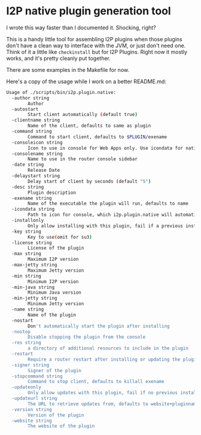 I2P native plugin generation tool
=================================

I wrote this way faster than I documented it. Shocking, right?

This is a handy little tool for assembling I2P plugins when those
plugins don't have a clean way to interface with the JVM, or just don't
need one. Think of it a little like `checkinstall` but for I2P Plugins.
Right now it mostly works, and it's pretty cleanly put together.

There are some examples in the Makefile for now.

Here's a copy of the usage while I work on a better README.md:

```bash
Usage of ./scripts/bin/i2p.plugin.native:
  -author string
    	Author
  -autostart
    	Start client automatically (default true)
  -clientname string
    	Name of the client, defaults to same as plugin
  -command string
    	Command to start client, defaults to $PLUGIN/exename
  -consoleicon string
    	Icon to use in console for Web Apps only. Use icondata for native apps.
  -consolename string
    	Name to use in the router console sidebar
  -date string
    	Release Date
  -delaystart string
    	Delay start of client by seconds (default "5")
  -desc string
    	Plugin description
  -exename string
    	Name of the executable the plugin will run, defaults to name
  -icondata string
    	Path to icon for console, which i2p.plugin.native will automatically encode
  -installonly
    	Only allow installing with this plugin, fail if a previous installation exists
  -key string
    	Key to use(omit for su3)
  -license string
    	License of the plugin
  -max string
    	Maximum I2P version
  -max-jetty string
    	Maximum Jetty version
  -min string
    	Minimum I2P version
  -min-java string
    	Minimum Java version
  -min-jetty string
    	Minimum Jetty version
  -name string
    	Name of the plugin
  -nostart
    	Don't automatically start the plugin after installing
  -nostop
    	Disable stopping the plugin from the console
  -res string
    	a directory of additional resources to include in the plugin
  -restart
    	Require a router restart after installing or updating the plugin
  -signer string
    	Signer of the plugin
  -stopcommand string
    	Command to stop client, defaults to killall exename
  -updateonly
    	Only allow updates with this plugin, fail if no previous installation exists
  -updateurl string
    	The URL to retrieve updates from, defaults to website+pluginname.su3
  -version string
    	Version of the plugin
  -website string
    	The website of the plugin
```
